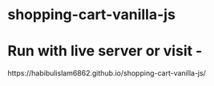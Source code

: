 # shopping-cart-vanilla-js
<h1>Run with live server or visit -</h1>
https://habibulislam6862.github.io/shopping-cart-vanilla-js/

